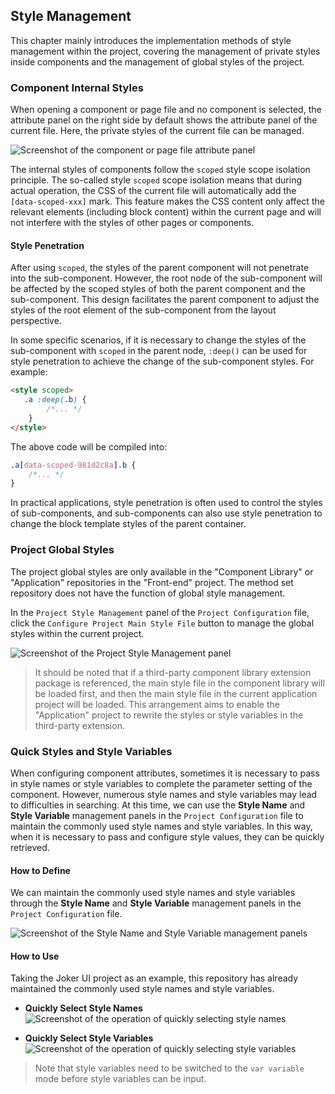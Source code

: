 ## Style Management

This chapter mainly introduces the implementation methods of style management within the project, covering the management of private styles inside components and the management of global styles of the project.

### Component Internal Styles

When opening a component or page file and no component is selected, the attribute panel on the right side by default shows the attribute panel of the current file. Here, the private styles of the current file can be managed.

![Screenshot of the component or page file attribute panel](/workbench/style.png)

The internal styles of components follow the `scoped` style scope isolation principle. The so-called style `scoped` scope isolation means that during actual operation, the CSS of the current file will automatically add the `[data-scoped-xxx]` mark. This feature makes the CSS content only affect the relevant elements (including block content) within the current page and will not interfere with the styles of other pages or components.

#### Style Penetration

After using `scoped`, the styles of the parent component will not penetrate into the sub-component. However, the root node of the sub-component will be affected by the scoped styles of both the parent component and the sub-component. This design facilitates the parent component to adjust the styles of the root element of the sub-component from the layout perspective.

In some specific scenarios, if it is necessary to change the styles of the sub-component with `scoped` in the parent node, `:deep()` can be used for style penetration to achieve the change of the sub-component styles. For example:

```html
<style scoped>
   .a :deep(.b) {
        /*... */
    }
</style>
```

The above code will be compiled into:

```css
.a[data-scoped-981d2c8a].b {
    /*... */
}
```

In practical applications, style penetration is often used to control the styles of sub-components, and sub-components can also use style penetration to change the block template styles of the parent container.

### Project Global Styles

The project global styles are only available in the "Component Library" or "Application" repositories in the "Front-end" project. The method set repository does not have the function of global style management.

In the `Project Style Management` panel of the `Project Configuration` file, click the `Configure Project Main Style File` button to manage the global styles within the current project.

![Screenshot of the Project Style Management panel](/workbench/style2.png)

> It should be noted that if a third-party component library extension package is referenced, the main style file in the component library will be loaded first, and then the main style file in the current application project will be loaded. This arrangement aims to enable the "Application" project to rewrite the styles or style variables in the third-party extension.

### Quick Styles and Style Variables

When configuring component attributes, sometimes it is necessary to pass in style names or style variables to complete the parameter setting of the component. However, numerous style names and style variables may lead to difficulties in searching. At this time, we can use the **Style Name** and **Style Variable** management panels in the `Project Configuration` file to maintain the commonly used style names and style variables. In this way, when it is necessary to pass and configure style values, they can be quickly retrieved.

#### How to Define

We can maintain the commonly used style names and style variables through the **Style Name** and **Style Variable** management panels in the `Project Configuration` file.

![Screenshot of the Style Name and Style Variable management panels](/workbench/style3.png)

#### How to Use

Taking the Joker UI project as an example, this repository has already maintained the commonly used style names and style variables.

- **Quickly Select Style Names**
![Screenshot of the operation of quickly selecting style names](/workbench/style4.png)

- **Quickly Select Style Variables**
![Screenshot of the operation of quickly selecting style variables](/workbench/style5.png)

> Note that style variables need to be switched to the `var variable` mode before style variables can be input. 